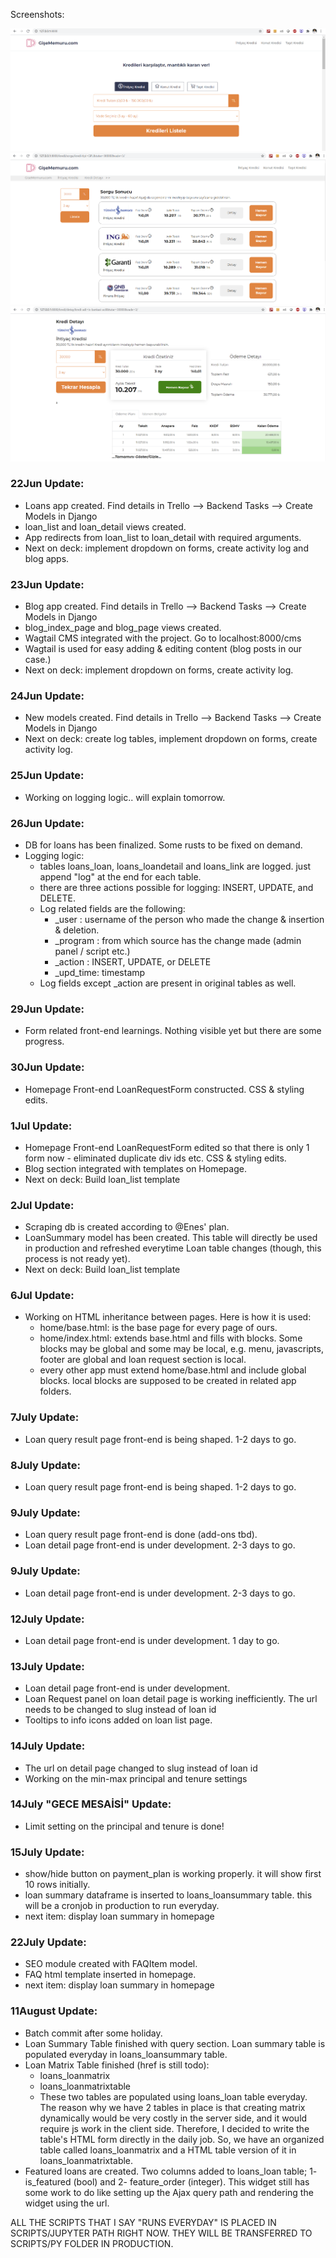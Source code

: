 Screenshots:

![alt text](./screenshots/ss1.PNG "Screenshot 1")
![alt text](./screenshots/ss2.PNG "Screenshot 2")
![alt text](./screenshots/ss3.PNG "Screenshot 3")

### 22Jun Update:
- Loans app created. Find details in Trello --> Backend Tasks --> Create Models in Django
- loan_list and loan_detail views created.
- App redirects from loan_list to loan_detail with required arguments.
- Next on deck: implement dropdown on forms, create activity log and blog apps.

### 23Jun Update:
- Blog app created. Find details in Trello --> Backend Tasks --> Create Models in Django
- blog_index_page and blog_page views created.
- Wagtail CMS integrated with the project. Go to localhost:8000/cms
- Wagtail is used for easy adding & editing content (blog posts in our case.)
- Next on deck: implement dropdown on forms, create activity log.

### 24Jun Update:
- New models created. Find details in Trello --> Backend Tasks --> Create Models in Django
- Next on deck: create log tables, implement dropdown on forms, create activity log.

### 25Jun Update:
- Working on logging logic.. will explain tomorrow.

### 26Jun Update:
- DB for loans has been finalized. Some rusts to be fixed on demand.
- Logging logic:
    - tables loans_loan, loans_loandetail and loans_link are logged. just append "log" at the end for each table.
    - there are three actions possible for logging: INSERT, UPDATE, and DELETE.
    - Log related fields are the following:
        - _user    : username of the person who made the change & insertion & deletion.
        - _program : from which source has the change made (admin panel / script etc.)
        - _action  : INSERT, UPDATE, or DELETE
        - _upd_time: timestamp
    - Log fields except _action are present in original tables as well.


### 29Jun Update:
- Form related front-end learnings. Nothing visible yet but there are some progress.

### 30Jun Update:
- Homepage Front-end LoanRequestForm constructed. CSS & styling edits.

### 1Jul Update:
- Homepage Front-end LoanRequestForm edited so that there is only 1 form now - eliminated duplicate div ids etc. CSS & styling edits.
- Blog section integrated with templates on Homepage.
- Next on deck: Build loan_list template

### 2Jul Update:
- Scraping db is created according to @Enes' plan.
- LoanSummary model has been created. This table will directly be used in production and refreshed everytime Loan table changes (though, this process is not ready yet).
- Next on deck: Build loan_list template

### 6Jul Update:
- Working on HTML inheritance between pages. Here is how it is used:
    - home/base.html: is the base page for every page of ours.
    - home/index.html: extends base.html and fills with blocks. Some blocks may be global and some may be local, e.g. menu, javascripts, footer are global and loan request section is local.
    - every other app must extend home/base.html and include global blocks. local blocks are supposed to be created in related app folders.

### 7July Update:
- Loan query result page front-end is being shaped. 1-2 days to go.

### 8July Update:
- Loan query result page front-end is being shaped. 1-2 days to go.

### 9July Update:
- Loan query result page front-end is done (add-ons tbd).
- Loan detail page front-end is under development. 2-3 days to go.

### 9July Update:
- Loan detail page front-end is under development. 2-3 days to go.

### 12July Update:
- Loan detail page front-end is under development. 1 day to go.

### 13July Update:
- Loan detail page front-end is under development.
- Loan Request panel on loan detail page is working inefficiently. The url needs to be changed to slug instead of loan id
- Tooltips to info icons added on loan list page.

### 14July Update:
- The url on detail page changed to slug instead of loan id
- Working on the min-max principal and tenure settings

### 14July "GECE MESAİSİ" Update:
- Limit setting on the principal and tenure is done!

### 15July Update:
- show/hide button on payment_plan is working properly. it will show first 10 rows initially.
- loan summary dataframe is inserted to loans_loansummary table. this will be a cronjob in production to run everyday.
- next item: display loan summary in homepage


### 22July Update:
- SEO module created with FAQItem model.
- FAQ html template inserted in homepage.
- next item: display loan summary in homepage

### 11August Update:
- Batch commit after some holiday.
- Loan Summary Table finished with query section. Loan summary table is populated everyday in loans_loansummary table.
- Loan Matrix Table finished (href is still todo):
    - loans_loanmatrix
    - loans_loanmatrixtable
    - These two tables are populated using loans_loan table everyday. The reason why we have 2 tables in place is that creating matrix dynamically would be very costly in the server side, and it would require js work in the client side. Therefore, I decided to write the table's HTML form directly in the daily job. So, we have an organized table called loans_loanmatrix and a HTML table version of it in loans_loanmatrixtable.
- Featured loans are created. Two columns added to loans_loan table; 1- is_featured (bool) and 2- feature_order (integer). This widget still has some work to do like setting up the Ajax query path and rendering the widget using the url.

ALL THE SCRIPTS THAT I SAY "RUNS EVERYDAY" IS PLACED IN SCRIPTS/JUPYTER PATH RIGHT NOW. THEY WILL BE TRANSFERRED TO SCRIPTS/PY FOLDER IN PRODUCTION.